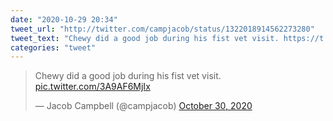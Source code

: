 ```yaml
---
date: "2020-10-29 20:34"
tweet_url: "http://twitter.com/campjacob/status/1322018914562273280"
tweet_text: "Chewy did a good job during his fist vet visit. https://t.co/3A9AF6MjIx"
categories: "tweet"
---
```


<blockquote class="twitter-tweet"><p lang="en" dir="ltr">Chewy did a good job during his fist vet visit. <a href="https://t.co/3A9AF6MjIx">pic.twitter.com/3A9AF6MjIx</a></p>&mdash; Jacob Campbell (@campjacob) <a href="https://twitter.com/campjacob/status/1322018914562273280?ref_src=twsrc%5Etfw">October 30, 2020</a></blockquote> <script async src="https://platform.twitter.com/widgets.js" charset="utf-8"></script> 
